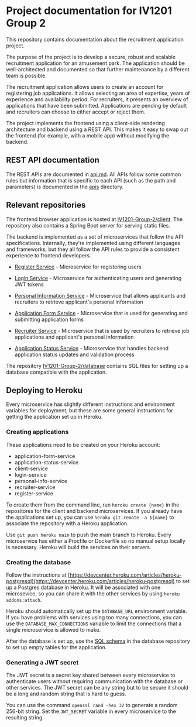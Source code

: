 # Project documentation for IV1201 Group 2

This repository contains documentation about the recruitment application project.

The purpose of the project is to develop a secure, robust and scalable recruitment application for an amusement park. The application should be well-architected and documented so that further maintenance by a different team is possible.

The recruitment application allows users to create an account for registering job applications. It allows selecting an area of expertise, years of experience and availability period.
For recruiters, it presents an overview of applications that have been submitted. Applications are pending by default and recruiters can choose to either accept or reject them.

The project implements the frontend using a client-side rendering architecture and backend using a REST API. This makes it easy to swap out the frontend (for example, with a mobile app) without modifying the backend.

## REST API documentation

The REST APIs are documented in [api.md](api.md). All APIs follow some common rules but information that is specific to each API (such as the path and parameters) is documented in the [apis](apis) directory.

## Relevant repositories

The frontend browser application is hosted at [IV1201-Group-2/client](https://github.com/IV1201-Group-2/client). The repository also contains a Spring Boot server for serving static files.

The backend is implemented as a set of microservices that follow the API specifications. Internally, they're implemented using different languages and frameworks, but they all follow the API rules to provide a consistent experience to frontend developers.

* [Register Service](https://github.com/IV1201-Group-2/register-service) - Microservice for registering users

* [Login Service](https://github.com/IV1201-Group-2/login-service) - Microservice for authenticating users and generating JWT tokens

* [Personal Information Service](https://github.com/IV1201-Group-2/personal-info-service) - Microservice that allows applicants and recruiters to retrieve applicant's personal information

* [Application Form Service](https://github.com/IV1201-Group-2/personal-info-service) - Microservice that is used for generating and submitting application forms

* [Recruiter Service](https://github.com/IV1201-Group-2/personal-info-service) - Microservice that is used by recruiters to retrieve job applications and applicant's personal information

* [Application Status Service](https://github.com/IV1201-Group-2/application-status-service) - Microservice that handles backend application status updates and validation process

The repository [IV1201-Group-2/database](https://github.com/IV1201-Group-2/database) contains SQL files for setting up a database compatible with the application.

## Deploying to Heroku

Every microservice has slightly different instructions and environment variables for deployment, but these are some general instructions for getting the application set up in Heroku.

### Creating applications

These applications need to be created on your Heroku account:

* application-form-service
* application-status-service
* client-service
* login-service
* personal-info-service
* recruiter-service
* register-service

To create them from the command line, run `heroku create {name}` in the repositores for the client and backend microservices. If you already have the applications set up, you can use `heroku git:remote -a ${name}` to associate the repository with a Heroku application.

Use `git push heroku main` to push the main branch to Heroku. Every microservice has either a Procfile or Dockerfile so no manual setup locally is necessary. Heroku will build the services on their servers.

### Creating the database

Follow the instructions at [https://devcenter.heroku.com/articles/heroku-postgresql](https://devcenter.heroku.com/articles/heroku-postgresql) to set up a Postgres database in Heroku. It will be associated with one microsevice, so you can share it with the other services by using `heroku addons:attach`.

Heroku should automatically set up the `DATABASE_URL` environment variable. If you have problems with services using too many connections, you can use the `DATABASE_MAX_CONNECTIONS` variable to limit the connections that a single microservice is allowed to make.

After the database is set up, use the [SQL schema](https://github.com/IV1201-Group-2/database/blob/main/schema.sql) in the database repository to set up empty tables for the application.

### Generating a JWT secret

The JWT secret is a secret key shared between every microservice to authenticate users without requiring communication with the database or other services. The JWT secret can be any string but to be secure it should be a long and random string that is hard to guess.

You can use the command `openssl rand -hex 32` to generate a random 256-bit string. Set the `JWT_SECRET` variable in every microservice to the resulting string.
